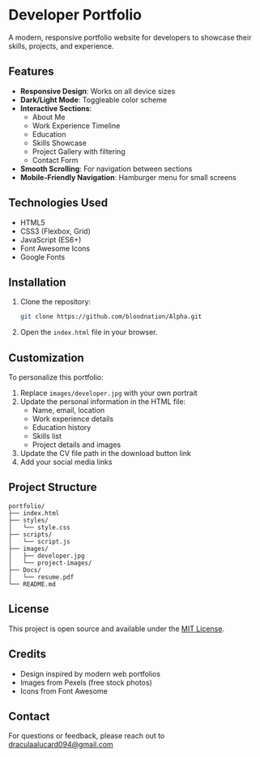# Developer Portfolio

A modern, responsive portfolio website for developers to showcase their skills, projects, and experience.

## Features

- **Responsive Design**: Works on all device sizes
- **Dark/Light Mode**: Toggleable color scheme
- **Interactive Sections**:
  - About Me
  - Work Experience Timeline
  - Education
  - Skills Showcase
  - Project Gallery with filtering
  - Contact Form
- **Smooth Scrolling**: For navigation between sections
- **Mobile-Friendly Navigation**: Hamburger menu for small screens

## Technologies Used

- HTML5
- CSS3 (Flexbox, Grid)
- JavaScript (ES6+)
- Font Awesome Icons
- Google Fonts

## Installation

1. Clone the repository:
   ```bash
   git clone https://github.com/bloodnation/Alpha.git
   ```

2. Open the `index.html` file in your browser.

## Customization

To personalize this portfolio:

1. Replace `images/developer.jpg` with your own portrait
2. Update the personal information in the HTML file:
   - Name, email, location
   - Work experience details
   - Education history
   - Skills list
   - Project details and images
3. Update the CV file path in the download button link
4. Add your social media links

## Project Structure

```
portfolio/
├── index.html
├── styles/
│   └── style.css
├── scripts/
│   └── script.js
├── images/
│   ├── developer.jpg
│   └── project-images/
├── Docs/
│   └── resume.pdf
└── README.md
```

## License

This project is open source and available under the [MIT License](LICENSE).

## Credits

- Design inspired by modern web portfolios
- Images from Pexels (free stock photos)
- Icons from Font Awesome

## Contact

For questions or feedback, please reach out to draculaalucard094@gmail.com
